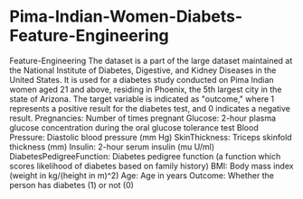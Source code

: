 # Pima-Indian-Women-Diabets-Feature-Engineering
 Feature-Engineering
The dataset is a part of the large dataset maintained at the National Institute of Diabetes, Digestive, and Kidney Diseases in the United States. 
It is used for a diabetes study conducted on Pima Indian women aged 21 and above, residing in Phoenix, the 5th largest city in the state of Arizona.
The target variable is indicated as "outcome," where 1 represents a positive result for the diabetes test, and 0 indicates a negative result.
Pregnancies: Number of times pregnant
Glucose: 2-hour plasma glucose concentration during the oral glucose tolerance test
Blood Pressure: Diastolic blood pressure (mm Hg)
SkinThickness: Triceps skinfold thickness (mm)
Insulin: 2-hour serum insulin (mu U/ml)
DiabetesPedigreeFunction: Diabetes pedigree function (a function which scores likelihood of diabetes based on family history)
BMI: Body mass index (weight in kg/(height in m)^2)
Age: Age in years
Outcome: Whether the person has diabetes (1) or not (0)
